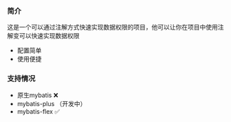 ### 简介
这是一个可以通过注解方式快速实现数据权限的项目，他可以让你在项目中使用注解变可以快速实现数据权限
- 配置简单
- 使用便捷

### 支持情况
- 原生mybatis ❌
- mybatis-plus （开发中）
- mybatis-flex ✅
